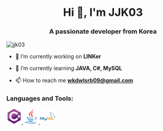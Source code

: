 <h1 align="center">Hi 👋, I'm JJK03</h1>
<h3 align="center">A passionate developer from Korea</h3>

<p align="left"> <img src="https://komarev.com/ghpvc/?username=jjk03&label=Profile%20views&color=0e75b6&style=flat" alt="jjk03" /> </p>

- 🔭 I’m currently working on **LINKer**

- 🌱 I’m currently learning **JAVA, C#, MySQL**

- 📫 How to reach me **wkdwlsrb09@gmail.com**

<h3 align="left">Languages and Tools:</h3>
<p align="left"> <a href="https://www.w3schools.com/cs/" target="_blank" rel="noreferrer"> <img src="https://raw.githubusercontent.com/devicons/devicon/master/icons/csharp/csharp-original.svg" alt="csharp" width="40" height="40"/> </a> <a href="https://www.java.com" target="_blank" rel="noreferrer"> <img src="https://raw.githubusercontent.com/devicons/devicon/master/icons/java/java-original.svg" alt="java" width="40" height="40"/> </a> <a href="https://www.mysql.com/" target="_blank" rel="noreferrer"> <img src="https://raw.githubusercontent.com/devicons/devicon/master/icons/mysql/mysql-original-wordmark.svg" alt="mysql" width="40" height="40"/> </a> </p>
